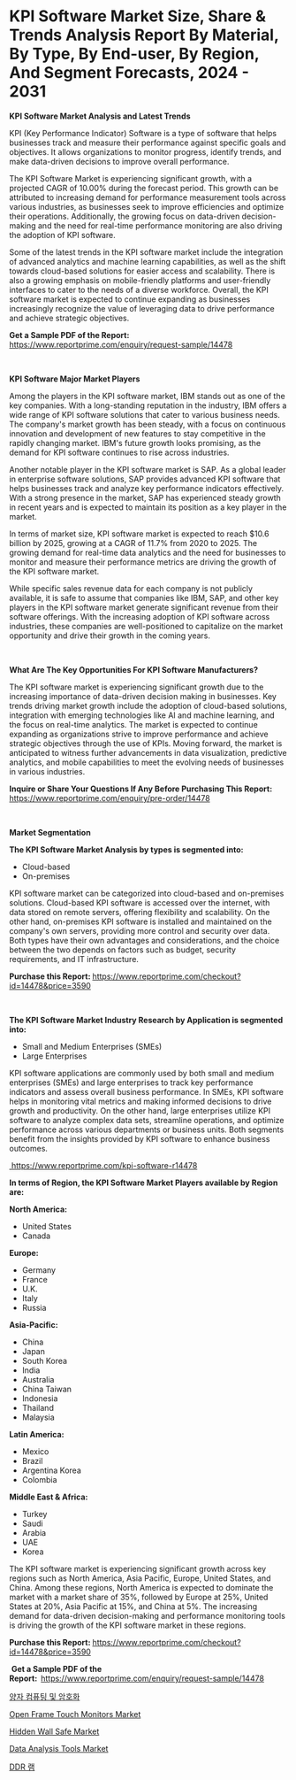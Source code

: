<p><h1>KPI Software Market Size, Share & Trends Analysis Report By Material, By Type, By End-user, By Region, And Segment Forecasts, 2024 - 2031</h1></p><p><strong>KPI Software Market Analysis and Latest Trends</strong></p>
<p><p>KPI (Key Performance Indicator) Software is a type of software that helps businesses track and measure their performance against specific goals and objectives. It allows organizations to monitor progress, identify trends, and make data-driven decisions to improve overall performance.</p><p>The KPI Software Market is experiencing significant growth, with a projected CAGR of 10.00% during the forecast period. This growth can be attributed to increasing demand for performance measurement tools across various industries, as businesses seek to improve efficiencies and optimize their operations. Additionally, the growing focus on data-driven decision-making and the need for real-time performance monitoring are also driving the adoption of KPI software.</p><p>Some of the latest trends in the KPI software market include the integration of advanced analytics and machine learning capabilities, as well as the shift towards cloud-based solutions for easier access and scalability. There is also a growing emphasis on mobile-friendly platforms and user-friendly interfaces to cater to the needs of a diverse workforce. Overall, the KPI software market is expected to continue expanding as businesses increasingly recognize the value of leveraging data to drive performance and achieve strategic objectives.</p></p>
<p><strong>Get a Sample PDF of the Report:&nbsp;</strong> <a href="https://www.reportprime.com/enquiry/request-sample/14478">https://www.reportprime.com/enquiry/request-sample/14478</a></p>
<p>&nbsp;</p>
<p><strong>KPI Software Major Market Players</strong></p>
<p><p>Among the players in the KPI software market, IBM stands out as one of the key companies. With a long-standing reputation in the industry, IBM offers a wide range of KPI software solutions that cater to various business needs. The company's market growth has been steady, with a focus on continuous innovation and development of new features to stay competitive in the rapidly changing market. IBM's future growth looks promising, as the demand for KPI software continues to rise across industries.</p><p>Another notable player in the KPI software market is SAP. As a global leader in enterprise software solutions, SAP provides advanced KPI software that helps businesses track and analyze key performance indicators effectively. With a strong presence in the market, SAP has experienced steady growth in recent years and is expected to maintain its position as a key player in the market.</p><p>In terms of market size, KPI software market is expected to reach $10.6 billion by 2025, growing at a CAGR of 11.7% from 2020 to 2025. The growing demand for real-time data analytics and the need for businesses to monitor and measure their performance metrics are driving the growth of the KPI software market.</p><p>While specific sales revenue data for each company is not publicly available, it is safe to assume that companies like IBM, SAP, and other key players in the KPI software market generate significant revenue from their software offerings. With the increasing adoption of KPI software across industries, these companies are well-positioned to capitalize on the market opportunity and drive their growth in the coming years.</p></p>
<p>&nbsp;</p>
<p><strong>What Are The Key Opportunities For KPI Software Manufacturers?</strong></p>
<p><p>The KPI software market is experiencing significant growth due to the increasing importance of data-driven decision making in businesses. Key trends driving market growth include the adoption of cloud-based solutions, integration with emerging technologies like AI and machine learning, and the focus on real-time analytics. The market is expected to continue expanding as organizations strive to improve performance and achieve strategic objectives through the use of KPIs. Moving forward, the market is anticipated to witness further advancements in data visualization, predictive analytics, and mobile capabilities to meet the evolving needs of businesses in various industries.</p></p>
<p><strong>Inquire or Share Your Questions If Any Before Purchasing This Report:</strong> <a href="https://www.reportprime.com/enquiry/pre-order/14478">https://www.reportprime.com/enquiry/pre-order/14478</a></p>
<p>&nbsp;</p>
<p><strong>Market Segmentation</strong></p>
<p><strong>The KPI Software Market Analysis by types is segmented into:</strong></p>
<p><ul><li>Cloud-based</li><li>On-premises</li></ul></p>
<p><p>KPI software market can be categorized into cloud-based and on-premises solutions. Cloud-based KPI software is accessed over the internet, with data stored on remote servers, offering flexibility and scalability. On the other hand, on-premises KPI software is installed and maintained on the company's own servers, providing more control and security over data. Both types have their own advantages and considerations, and the choice between the two depends on factors such as budget, security requirements, and IT infrastructure.</p></p>
<p><strong>Purchase this Report:&nbsp;</strong><a href="https://www.reportprime.com/checkout?id=14478&price=3590">https://www.reportprime.com/checkout?id=14478&price=3590</a></p>
<p>&nbsp;</p>
<p><strong>The KPI Software Market Industry Research by Application is segmented into:</strong></p>
<p><ul><li>Small and Medium Enterprises (SMEs)</li><li>Large Enterprises</li></ul></p>
<p><p>KPI software applications are commonly used by both small and medium enterprises (SMEs) and large enterprises to track key performance indicators and assess overall business performance. In SMEs, KPI software helps in monitoring vital metrics and making informed decisions to drive growth and productivity. On the other hand, large enterprises utilize KPI software to analyze complex data sets, streamline operations, and optimize performance across various departments or business units. Both segments benefit from the insights provided by KPI software to enhance business outcomes.</p></p>
<p><a href="https://www.reportprime.com/kpi-software-r14478">&nbsp;https://www.reportprime.com/kpi-software-r14478</a></p>
<p><strong>In terms of Region, the KPI Software Market Players available by Region are:</strong></p>
<p>
    <p> <strong> North America: </strong>
        <ul>
            <li>United States</li>
            <li>Canada</li>
        </ul>
        </p> 
    <p> <strong> Europe: </strong>
        <ul>
            <li>Germany</li>
            <li>France</li>
            <li>U.K.</li>
            <li>Italy</li>
            <li>Russia</li>
        </ul>
        </p> 
    <p> <strong> Asia-Pacific: </strong>
        <ul>
            <li>China</li>
            <li>Japan</li>
            <li>South Korea</li>
            <li>India</li>
            <li>Australia</li>
            <li>China Taiwan</li>
            <li>Indonesia</li>
            <li>Thailand</li>
            <li>Malaysia</li>
        </ul>
        </p> 
    <p> <strong> Latin America: </strong>
        <ul>
            <li>Mexico</li>
            <li>Brazil</li>
            <li>Argentina Korea</li>
            <li>Colombia</li>
        </ul>
        </p> 
    <p> <strong> Middle East & Africa: </strong>
        <ul>
            <li>Turkey</li>
            <li>Saudi</li>
            <li>Arabia</li>
            <li>UAE</li>
            <li>Korea</li>
        </ul>
    </p>
    </p>
<p><p>The KPI software market is experiencing significant growth across key regions such as North America, Asia Pacific, Europe, United States, and China. Among these regions, North America is expected to dominate the market with a market share of 35%, followed by Europe at 25%, United States at 20%, Asia Pacific at 15%, and China at 5%. The increasing demand for data-driven decision-making and performance monitoring tools is driving the growth of the KPI software market in these regions.</p></p>
<p><strong>Purchase this Report: </strong><a href="https://www.reportprime.com/checkout?id=14478&price=3590">https://www.reportprime.com/checkout?id=14478&price=3590</a></p>
<p>&nbsp;<strong>Get a Sample PDF of the Report:&nbsp;&nbsp;</strong><a href="https://www.reportprime.com/enquiry/request-sample/14478">https://www.reportprime.com/enquiry/request-sample/14478</a></p>
<p><strong></strong></p>
<p><p><a href="https://github.com/royErdmtyan906778/Market-Research-Report-List-1/blob/main/542541275391.md">양자 컴퓨팅 및 암호화</a></p><p><a href="https://issuu.com/reportprime-2/docs/open-frame-touch-monitors-market-size-2030.pptx">Open Frame Touch Monitors Market</a></p><p><a href="https://www.linkedin.com/pulse/analyzing-hidden-wall-safe-market-global-industry-perspective-ro5tf">Hidden Wall Safe Market</a></p><p><a href="https://github.com/wusalecollins540tpqoz/Market-Research-Report-List-2/blob/main/data-analysis-tools-market.md">Data Analysis Tools Market</a></p><p><a href="https://github.com/valroy852/Market-Research-Report-List-1/blob/main/623864975392.md">DDR 램</a></p></p>